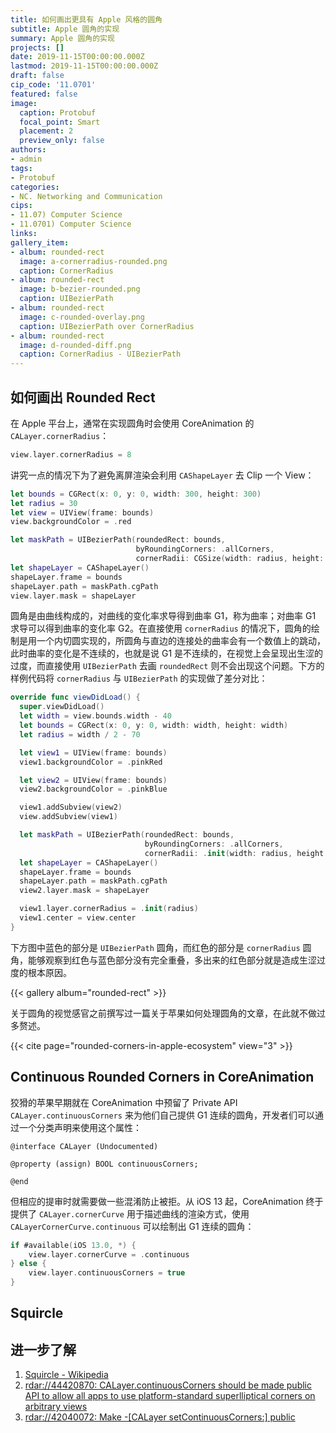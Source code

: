 ```yaml
---
title: 如何画出更具有 Apple 风格的圆角
subtitle: Apple 圆角的实现
summary: Apple 圆角的实现
projects: []
date: 2019-11-15T00:00:00.000Z
lastmod: 2019-11-15T00:00:00.000Z
draft: false
cip_code: '11.0701'
featured: false
image:
  caption: Protobuf
  focal_point: Smart
  placement: 2
  preview_only: false
authors:
- admin
tags:
- Protobuf
categories:
- NC. Networking and Communication
cips:
- 11.07) Computer Science
- 11.0701) Computer Science
links:
gallery_item:
- album: rounded-rect
  image: a-cornerradius-rounded.png
  caption: CornerRadius
- album: rounded-rect
  image: b-bezier-rounded.png
  caption: UIBezierPath
- album: rounded-rect
  image: c-rounded-overlay.png
  caption: UIBezierPath over CornerRadius
- album: rounded-rect
  image: d-rounded-diff.png
  caption: CornerRadius - UIBezierPath
---
```


## 如何画出 Rounded Rect

在 Apple 平台上，通常在实现圆角时会使用 CoreAnimation 的 `CALayer.cornerRadius`：

```swift
view.layer.cornerRadius = 8
```

讲究一点的情况下为了避免离屏渲染会利用 `CAShapeLayer` 去 Clip 一个 View：

```swift
let bounds = CGRect(x: 0, y: 0, width: 300, height: 300)
let radius = 30
let view = UIView(frame: bounds)
view.backgroundColor = .red

let maskPath = UIBezierPath(roundedRect: bounds,
                            byRoundingCorners: .allCorners,
                            cornerRadii: CGSize(width: radius, height: radius))
let shapeLayer = CAShapeLayer()
shapeLayer.frame = bounds
shapeLayer.path = maskPath.cgPath
view.layer.mask = shapeLayer
```

圆角是由曲线构成的，对曲线的变化率求导得到曲率 G1，称为曲率；对曲率 G1 求导可以得到曲率的变化率 G2。在直接使用 `cornerRadius` 的情况下，圆角的绘制是用一个内切圆实现的，所圆角与直边的连接处的曲率会有一个数值上的跳动，此时曲率的变化是不连续的，也就是说 G1 是不连续的，在视觉上会呈现出生涩的过度，而直接使用 `UIBezierPath` 去画 `roundedRect` 则不会出现这个问题。下方的样例代码将 `cornerRadius` 与 `UIBezierPath` 的实现做了差分对比：

```swift
override func viewDidLoad() {
  super.viewDidLoad()
  let width = view.bounds.width - 40
  let bounds = CGRect(x: 0, y: 0, width: width, height: width)
  let radius = width / 2 - 70

  let view1 = UIView(frame: bounds)
  view1.backgroundColor = .pinkRed

  let view2 = UIView(frame: bounds)
  view2.backgroundColor = .pinkBlue

  view1.addSubview(view2)
  view.addSubview(view1)

  let maskPath = UIBezierPath(roundedRect: bounds,
                              byRoundingCorners: .allCorners,
                              cornerRadii: .init(width: radius, height: radius))
  let shapeLayer = CAShapeLayer()
  shapeLayer.frame = bounds
  shapeLayer.path = maskPath.cgPath
  view2.layer.mask = shapeLayer

  view1.layer.cornerRadius = .init(radius)
  view1.center = view.center
}
```

下方图中蓝色的部分是 `UIBezierPath` 圆角，而红色的部分是 `cornerRadius` 圆角，能够观察到红色与蓝色部分没有完全重叠，多出来的红色部分就是造成生涩过度的根本原因。

{{< gallery album="rounded-rect" >}}

关于圆角的视觉感官之前撰写过一篇关于苹果如何处理圆角的文章，在此就不做过多赘述。

{{< cite page="rounded-corners-in-apple-ecosystem" view="3" >}}

## Continuous Rounded Corners in CoreAnimation

狡猾的苹果早期就在 CoreAnimation 中预留了 Private API `CALayer.continuousCorners` 来为他们自己提供 G1 连续的圆角，开发者们可以通过一个分类声明来使用这个属性：

```objc
@interface CALayer (Undocumented)

@property (assign) BOOL continuousCorners;

@end
```

但相应的提审时就需要做一些混淆防止被拒。从 iOS 13 起，CoreAnimation 终于提供了 `CALayer.cornerCurve` 用于描述曲线的渲染方式，使用 `CALayerCornerCurve.continuous` 可以绘制出 G1 连续的圆角：

```swift
if #available(iOS 13.0, *) {
    view.layer.cornerCurve = .continuous
} else {
    view.layer.continuousCorners = true
}
```

## Squircle


## 进一步了解

1. [Squircle - Wikipedia](https://en.wikipedia.org/wiki/Squircle)
1. [rdar://44420870: CALayer.continuousCorners should be made public API to allow all apps to use platform-standard superlliptical corners on arbitrary views](http://www.openradar.me/44420870)
1. [rdar://42040072: Make -[CALayer setContinuousCorners:] public](https://openradar.appspot.com/42040072)